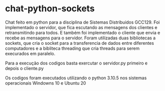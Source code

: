 # chat-python-sockets
Chat feito em python para a disciplina de Sistemas Distribuidos GCC129.
Foi implementado o servidor, que fica escutando as mensagens dos clientes e retransmitindo para todos.
E também foi implementado o cliente que envia e recebe as mensagens para o servidor.
Foram utilizadas duas bibliotecas a sockets, que cria o socket para a transferencia de dados entre diferentes computadores
e a bibliteca threading que cria threads para serem execurados em paralelo.

Para a execução dos codigos basta exercutar o servidor.py primeiro e depois o cliente.py

Os codigos foram executados utilizando o python 3.10.5 nos sistemas operacionais Windowns 10 e Ubuntu 20



